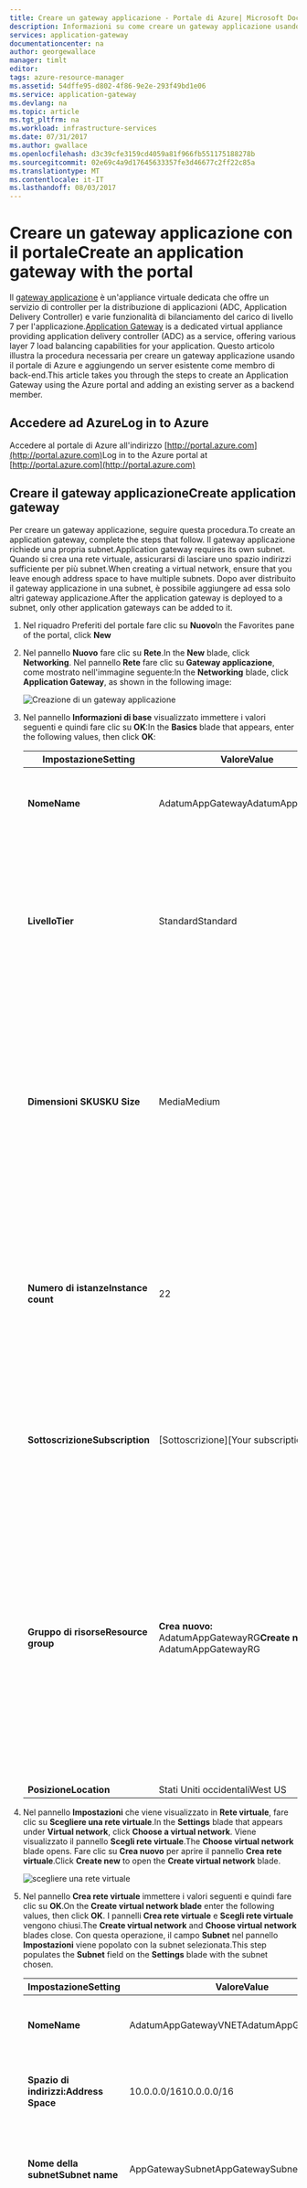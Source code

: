 ```yaml
---
title: Creare un gateway applicazione - Portale di Azure| Microsoft Docs
description: Informazioni su come creare un gateway applicazione usando il portale
services: application-gateway
documentationcenter: na
author: georgewallace
manager: timlt
editor: 
tags: azure-resource-manager
ms.assetid: 54dffe95-d802-4f86-9e2e-293f49bd1e06
ms.service: application-gateway
ms.devlang: na
ms.topic: article
ms.tgt_pltfrm: na
ms.workload: infrastructure-services
ms.date: 07/31/2017
ms.author: gwallace
ms.openlocfilehash: d3c39cfe3159cd4059a81f966fb551175188278b
ms.sourcegitcommit: 02e69c4a9d17645633357fe3d46677c2ff22c85a
ms.translationtype: MT
ms.contentlocale: it-IT
ms.lasthandoff: 08/03/2017
---
```

# <a name="create-an-application-gateway-with-the-portal"></a><span data-ttu-id="68ba4-103">Creare un gateway applicazione con il portale</span><span class="sxs-lookup"><span data-stu-id="68ba4-103">Create an application gateway with the portal</span></span>

<span data-ttu-id="68ba4-104">Il [gateway applicazione](application-gateway-introduction.md) è un'appliance virtuale dedicata che offre un servizio di controller per la distribuzione di applicazioni (ADC, Application Delivery Controller) e varie funzionalità di bilanciamento del carico di livello 7 per l'applicazione.</span><span class="sxs-lookup"><span data-stu-id="68ba4-104">[Application Gateway](application-gateway-introduction.md) is a dedicated virtual appliance providing application delivery controller (ADC) as a service, offering various layer 7 load balancing capabilities for your application.</span></span> <span data-ttu-id="68ba4-105">Questo articolo illustra la procedura necessaria per creare un gateway applicazione usando il portale di Azure e aggiungendo un server esistente come membro di back-end.</span><span class="sxs-lookup"><span data-stu-id="68ba4-105">This article takes you through the steps to create an Application Gateway using the Azure portal and adding an existing server as a backend member.</span></span>

## <a name="log-in-to-azure"></a><span data-ttu-id="68ba4-106">Accedere ad Azure</span><span class="sxs-lookup"><span data-stu-id="68ba4-106">Log in to Azure</span></span>

<span data-ttu-id="68ba4-107">Accedere al portale di Azure all'indirizzo [http://portal.azure.com](http://portal.azure.com)</span><span class="sxs-lookup"><span data-stu-id="68ba4-107">Log in to the Azure portal at [http://portal.azure.com](http://portal.azure.com)</span></span>

## <a name="create-application-gateway"></a><span data-ttu-id="68ba4-108">Creare il gateway applicazione</span><span class="sxs-lookup"><span data-stu-id="68ba4-108">Create application gateway</span></span>

<span data-ttu-id="68ba4-109">Per creare un gateway applicazione, seguire questa procedura.</span><span class="sxs-lookup"><span data-stu-id="68ba4-109">To create an application gateway, complete the steps that follow.</span></span> <span data-ttu-id="68ba4-110">Il gateway applicazione richiede una propria subnet.</span><span class="sxs-lookup"><span data-stu-id="68ba4-110">Application gateway requires its own subnet.</span></span> <span data-ttu-id="68ba4-111">Quando si crea una rete virtuale, assicurarsi di lasciare uno spazio indirizzi sufficiente per più subnet.</span><span class="sxs-lookup"><span data-stu-id="68ba4-111">When creating a virtual network, ensure that you leave enough address space to have multiple subnets.</span></span> <span data-ttu-id="68ba4-112">Dopo aver distribuito il gateway applicazione in una subnet, è possibile aggiungere ad essa solo altri gateway applicazione.</span><span class="sxs-lookup"><span data-stu-id="68ba4-112">After the application gateway is deployed to a subnet, only other application gateways can be added to it.</span></span>

1. <span data-ttu-id="68ba4-113">Nel riquadro Preferiti del portale fare clic su **Nuovo**</span><span class="sxs-lookup"><span data-stu-id="68ba4-113">In the Favorites pane of the portal, click **New**</span></span>
1. <span data-ttu-id="68ba4-114">Nel pannello **Nuovo** fare clic su **Rete**.</span><span class="sxs-lookup"><span data-stu-id="68ba4-114">In the **New** blade, click **Networking**.</span></span> <span data-ttu-id="68ba4-115">Nel pannello **Rete** fare clic su **Gateway applicazione**, come mostrato nell'immagine seguente:</span><span class="sxs-lookup"><span data-stu-id="68ba4-115">In the **Networking** blade, click **Application Gateway**, as shown in the following image:</span></span>

    ![Creazione di un gateway applicazione][1]

1. <span data-ttu-id="68ba4-117">Nel pannello **Informazioni di base** visualizzato immettere i valori seguenti e quindi fare clic su **OK**:</span><span class="sxs-lookup"><span data-stu-id="68ba4-117">In the **Basics** blade that appears, enter the following values, then click **OK**:</span></span>

   | <span data-ttu-id="68ba4-118">**Impostazione**</span><span class="sxs-lookup"><span data-stu-id="68ba4-118">**Setting**</span></span> | <span data-ttu-id="68ba4-119">**Valore**</span><span class="sxs-lookup"><span data-stu-id="68ba4-119">**Value**</span></span> | <span data-ttu-id="68ba4-120">**Dettagli**</span><span class="sxs-lookup"><span data-stu-id="68ba4-120">**Details**</span></span>|
   |---|---|---|
   |<span data-ttu-id="68ba4-121">**Nome**</span><span class="sxs-lookup"><span data-stu-id="68ba4-121">**Name**</span></span>|<span data-ttu-id="68ba4-122">AdatumAppGateway</span><span class="sxs-lookup"><span data-stu-id="68ba4-122">AdatumAppGateway</span></span>|<span data-ttu-id="68ba4-123">Il nome del gateway applicazione</span><span class="sxs-lookup"><span data-stu-id="68ba4-123">The name of the application gateway</span></span>|
   |<span data-ttu-id="68ba4-124">**Livello**</span><span class="sxs-lookup"><span data-stu-id="68ba4-124">**Tier**</span></span>|<span data-ttu-id="68ba4-125">Standard</span><span class="sxs-lookup"><span data-stu-id="68ba4-125">Standard</span></span>|<span data-ttu-id="68ba4-126">I valori disponibili sono Standard e WAF.</span><span class="sxs-lookup"><span data-stu-id="68ba4-126">Available values are Standard and WAF.</span></span> <span data-ttu-id="68ba4-127">Per altre informazioni su WAF, visitare [firewall applicazione Web](application-gateway-web-application-firewall-overview.md).</span><span class="sxs-lookup"><span data-stu-id="68ba4-127">Visit [web application firewall](application-gateway-web-application-firewall-overview.md) to learn more about WAF.</span></span>|
   |<span data-ttu-id="68ba4-128">**Dimensioni SKU**</span><span class="sxs-lookup"><span data-stu-id="68ba4-128">**SKU Size**</span></span>|<span data-ttu-id="68ba4-129">Media</span><span class="sxs-lookup"><span data-stu-id="68ba4-129">Medium</span></span>|<span data-ttu-id="68ba4-130">Opzioni disponibili quando si sceglie il livello Standard: Small, Medium e Large.</span><span class="sxs-lookup"><span data-stu-id="68ba4-130">Choices when choosing Standard tier are Small, Medium, and Large.</span></span> <span data-ttu-id="68ba4-131">Quando si sceglie il livello WAF, le opzioni sono solo Medium e Large.</span><span class="sxs-lookup"><span data-stu-id="68ba4-131">When choosing WAF tier, options are Medium and Large only.</span></span>|
   |<span data-ttu-id="68ba4-132">**Numero di istanze**</span><span class="sxs-lookup"><span data-stu-id="68ba4-132">**Instance count**</span></span>|<span data-ttu-id="68ba4-133">2</span><span class="sxs-lookup"><span data-stu-id="68ba4-133">2</span></span>|<span data-ttu-id="68ba4-134">Numero di istanze del gateway applicazione per la disponibilità elevata.</span><span class="sxs-lookup"><span data-stu-id="68ba4-134">Number of instances of the application gateway for high availability.</span></span> <span data-ttu-id="68ba4-135">I numeri di istanze di 1 devono essere usati solo a scopo di test.</span><span class="sxs-lookup"><span data-stu-id="68ba4-135">Instance counts of 1 should only be used for testing purposes.</span></span>|
   |<span data-ttu-id="68ba4-136">**Sottoscrizione**</span><span class="sxs-lookup"><span data-stu-id="68ba4-136">**Subscription**</span></span>|<span data-ttu-id="68ba4-137">[Sottoscrizione]</span><span class="sxs-lookup"><span data-stu-id="68ba4-137">[Your subscription]</span></span>|<span data-ttu-id="68ba4-138">Selezionare una sottoscrizione in cui creare il gateway applicazione.</span><span class="sxs-lookup"><span data-stu-id="68ba4-138">Select a subscription to create the application gateway in.</span></span>|
   |<span data-ttu-id="68ba4-139">**Gruppo di risorse**</span><span class="sxs-lookup"><span data-stu-id="68ba4-139">**Resource group**</span></span>|<span data-ttu-id="68ba4-140">**Crea nuovo:** AdatumAppGatewayRG</span><span class="sxs-lookup"><span data-stu-id="68ba4-140">**Create new:** AdatumAppGatewayRG</span></span>|<span data-ttu-id="68ba4-141">Creare un gruppo di risorse.</span><span class="sxs-lookup"><span data-stu-id="68ba4-141">Create a resource group.</span></span> <span data-ttu-id="68ba4-142">Il nome del gruppo di risorse deve essere univoco all'interno della sottoscrizione selezionata.</span><span class="sxs-lookup"><span data-stu-id="68ba4-142">The resource group name must be unique within the subscription you selected.</span></span> <span data-ttu-id="68ba4-143">Per altre informazioni sui gruppi di risorse, vedere l'articolo [Panoramica di Resource Manager](../azure-resource-manager/resource-group-overview.md?toc=%2fazure%2fapplication-gateway%2ftoc.json#resource-groups).</span><span class="sxs-lookup"><span data-stu-id="68ba4-143">To learn more about resource groups, read the [Resource Manager](../azure-resource-manager/resource-group-overview.md?toc=%2fazure%2fapplication-gateway%2ftoc.json#resource-groups) overview article.</span></span>|
   |<span data-ttu-id="68ba4-144">**Posizione**</span><span class="sxs-lookup"><span data-stu-id="68ba4-144">**Location**</span></span>|<span data-ttu-id="68ba4-145">Stati Uniti occidentali</span><span class="sxs-lookup"><span data-stu-id="68ba4-145">West US</span></span>||

1. <span data-ttu-id="68ba4-146">Nel pannello **Impostazioni** che viene visualizzato in **Rete virtuale**, fare clic su **Scegliere una rete virtuale**.</span><span class="sxs-lookup"><span data-stu-id="68ba4-146">In the **Settings** blade that appears under **Virtual network**, click **Choose a virtual network**.</span></span> <span data-ttu-id="68ba4-147">Viene visualizzato il pannello **Scegli rete virtuale**.</span><span class="sxs-lookup"><span data-stu-id="68ba4-147">The **Choose virtual network** blade opens.</span></span>  <span data-ttu-id="68ba4-148">Fare clic su **Crea nuovo** per aprire il pannello **Crea rete virtuale**.</span><span class="sxs-lookup"><span data-stu-id="68ba4-148">Click **Create new** to open the **Create virtual network** blade.</span></span>

   ![scegliere una rete virtuale][2]

1. <span data-ttu-id="68ba4-150">Nel pannello **Crea rete virtuale** immettere i valori seguenti e quindi fare clic su **OK**.</span><span class="sxs-lookup"><span data-stu-id="68ba4-150">On the **Create virtual network blade** enter the following values, then click **OK**.</span></span> <span data-ttu-id="68ba4-151">I pannelli **Crea rete virtuale** e **Scegli rete virtuale** vengono chiusi.</span><span class="sxs-lookup"><span data-stu-id="68ba4-151">The **Create virtual network** and **Choose virtual network** blades close.</span></span> <span data-ttu-id="68ba4-152">Con questa operazione, il campo **Subnet** nel pannello **Impostazioni** viene popolato con la subnet selezionata.</span><span class="sxs-lookup"><span data-stu-id="68ba4-152">This step populates the **Subnet** field on the **Settings** blade with the subnet chosen.</span></span>

   | <span data-ttu-id="68ba4-153">**Impostazione**</span><span class="sxs-lookup"><span data-stu-id="68ba4-153">**Setting**</span></span> | <span data-ttu-id="68ba4-154">**Valore**</span><span class="sxs-lookup"><span data-stu-id="68ba4-154">**Value**</span></span> | <span data-ttu-id="68ba4-155">**Dettagli**</span><span class="sxs-lookup"><span data-stu-id="68ba4-155">**Details**</span></span>|
   |---|---|---|
   |<span data-ttu-id="68ba4-156">**Nome**</span><span class="sxs-lookup"><span data-stu-id="68ba4-156">**Name**</span></span>|<span data-ttu-id="68ba4-157">AdatumAppGatewayVNET</span><span class="sxs-lookup"><span data-stu-id="68ba4-157">AdatumAppGatewayVNET</span></span>|<span data-ttu-id="68ba4-158">Nome del gateway applicazione</span><span class="sxs-lookup"><span data-stu-id="68ba4-158">Name of the application gateway</span></span>|
   |<span data-ttu-id="68ba4-159">**Spazio di indirizzi:**</span><span class="sxs-lookup"><span data-stu-id="68ba4-159">**Address Space**</span></span>|<span data-ttu-id="68ba4-160">10.0.0.0/16</span><span class="sxs-lookup"><span data-stu-id="68ba4-160">10.0.0.0/16</span></span>|<span data-ttu-id="68ba4-161">È lo spazio degli indirizzi per la rete virtuale</span><span class="sxs-lookup"><span data-stu-id="68ba4-161">This is the address space for the virtual network</span></span>|
   |<span data-ttu-id="68ba4-162">**Nome della subnet**</span><span class="sxs-lookup"><span data-stu-id="68ba4-162">**Subnet name**</span></span>|<span data-ttu-id="68ba4-163">AppGatewaySubnet</span><span class="sxs-lookup"><span data-stu-id="68ba4-163">AppGatewaySubnet</span></span>|<span data-ttu-id="68ba4-164">Nome della subnet per il gateway applicazione</span><span class="sxs-lookup"><span data-stu-id="68ba4-164">Name of the subnet for the application gateway</span></span>|
   |<span data-ttu-id="68ba4-165">**Intervallo di indirizzi subnet**</span><span class="sxs-lookup"><span data-stu-id="68ba4-165">**Subnet address range**</span></span>|<span data-ttu-id="68ba4-166">10.0.0.0/28</span><span class="sxs-lookup"><span data-stu-id="68ba4-166">10.0.0.0/28</span></span>|<span data-ttu-id="68ba4-167">Questa subnet consente subnet aggiuntive nella rete virtuale per i membri del pool back-end</span><span class="sxs-lookup"><span data-stu-id="68ba4-167">This subnet allows more additional subnets in the virtual network for backend pool members</span></span>|

1. <span data-ttu-id="68ba4-168">Nel pannello **Impostazioni** in **Configurazione IP front-end** scegliere **Pubblico** in **Tipo di indirizzo IP**</span><span class="sxs-lookup"><span data-stu-id="68ba4-168">On the **Settings** blade under **Frontend IP configuration**, choose **Public** as the **IP address type**</span></span>

1. <span data-ttu-id="68ba4-169">Nel pannello **Impostazioni** in **Indirizzo IP pubblico** fare clic su **Scegliere un indirizzo IP pubblico**. Nel pannello **Scegliere un indirizzo IP pubblico** visualizzato fare clic su **Crea nuovo**.</span><span class="sxs-lookup"><span data-stu-id="68ba4-169">On the **Settings** blade under **Public IP address** click **Choose a public IP address**, the **Choose public IP address** blade opens, click **Create new**.</span></span>

   ![scegliere un indirizzo IP pubblico][3]

1. <span data-ttu-id="68ba4-171">Nel pannello **Crea indirizzo IP pubblico** accettare il valore predefinito e fare clic su **OK**.</span><span class="sxs-lookup"><span data-stu-id="68ba4-171">On the **Create public IP address** blade, accept the default value, and click **OK**.</span></span> <span data-ttu-id="68ba4-172">Questa operazione determina la chiusura del pannello e l'inserimento dell'indirizzo IP pubblico scelto nel campo **Indirizzo IP pubblico**.</span><span class="sxs-lookup"><span data-stu-id="68ba4-172">The blade closes and populates the **Public IP address** with the public IP address chosen.</span></span>

1. <span data-ttu-id="68ba4-173">Nel pannello **Impostazioni** in **Configurazione listener** fare clic su **HTTP** in **Protocollo**.</span><span class="sxs-lookup"><span data-stu-id="68ba4-173">On the **Settings** blade under **Listener configuration**, click **HTTP** under **Protocol**.</span></span> <span data-ttu-id="68ba4-174">Immettere la porta da usare nel campo **Porta**.</span><span class="sxs-lookup"><span data-stu-id="68ba4-174">Enter the port to use in the **Port** field.</span></span>

2. <span data-ttu-id="68ba4-175">Fare clic su **OK** nel pannello **Impostazioni** per continuare.</span><span class="sxs-lookup"><span data-stu-id="68ba4-175">Click **OK** on the **Settings** blade to continue.</span></span>

1. <span data-ttu-id="68ba4-176">Rivedere le impostazioni nel pannello **Riepilogo** e fare clic su **OK** per avviare la creazione del gateway applicazione.</span><span class="sxs-lookup"><span data-stu-id="68ba4-176">Review the settings on the **Summary** blade and click **OK** to start creation of the application gateway.</span></span> <span data-ttu-id="68ba4-177">La creazione di un gateway applicazione è un'attività a esecuzione prolungata che può richiedere molto tempo per essere completata.</span><span class="sxs-lookup"><span data-stu-id="68ba4-177">Creating an application gateway is a long running task and takes time to complete.</span></span>

## <a name="add-servers-to-backend-pools"></a><span data-ttu-id="68ba4-178">Aggiungere server ai pool back-end</span><span class="sxs-lookup"><span data-stu-id="68ba4-178">Add servers to backend pools</span></span>

<span data-ttu-id="68ba4-179">Dopo aver creato il gateway applicazione, è necessario aggiungere i sistemi che ospitano l'applicazione per cui si richiede il bilanciamento del carico.</span><span class="sxs-lookup"><span data-stu-id="68ba4-179">Once you create the application gateway, the systems that host the application to be load balanced still need to be added to the application gateway.</span></span> <span data-ttu-id="68ba4-180">Gli indirizzi IP, il nome di dominio completo o i NIC di questi server vengono aggiunti ai pool di indirizzi back-end.</span><span class="sxs-lookup"><span data-stu-id="68ba4-180">The IP addresses, FQDN, or NICs of these servers are added to the backend address pools.</span></span>

### <a name="ip-address-or-fqdn"></a><span data-ttu-id="68ba4-181">Indirizzo IP o nome di dominio completo</span><span class="sxs-lookup"><span data-stu-id="68ba4-181">IP Address or FQDN</span></span>

1. <span data-ttu-id="68ba4-182">Dopo la creazione del gateway applicazione, nel riquadro **Preferiti** del portale di Azure fare clic su **Tutte le risorse**.</span><span class="sxs-lookup"><span data-stu-id="68ba4-182">With the application gateway created, in the Azure portal **Favorites** pane, click **All resources**.</span></span> <span data-ttu-id="68ba4-183">Fare clic sul gateway applicazione **AdatumAppGateway** nel pannello Tutte le risorse.</span><span class="sxs-lookup"><span data-stu-id="68ba4-183">Click the **AdatumAppGateway** application gateway in the All resources blade.</span></span> <span data-ttu-id="68ba4-184">Se nella sottoscrizione selezionata sono già presenti delle risorse, è possibile immettere **AdatumAppGateway** nella casella **Filtra per nome**</span><span class="sxs-lookup"><span data-stu-id="68ba4-184">If the subscription you selected already has several resources in it, you can enter **AdatumAppGateway** in the **Filter by name…**</span></span> <span data-ttu-id="68ba4-185">per accedere con facilità al gateway applicazione.</span><span class="sxs-lookup"><span data-stu-id="68ba4-185">box to easily access the application gateway.</span></span>

1. <span data-ttu-id="68ba4-186">Il gateway applicazione creato verrà visualizzato.</span><span class="sxs-lookup"><span data-stu-id="68ba4-186">The application gateway you created is displayed.</span></span> <span data-ttu-id="68ba4-187">Fare clic su **Pool back-end** e selezionare il pool di back-end corrente **appGatewayBackendPool**. Verrà aperto il pannello **appGatewayBackendPool**.</span><span class="sxs-lookup"><span data-stu-id="68ba4-187">Click **Backend pools**, and select the current backend pool **appGatewayBackendPool**, the **appGatewayBackendPool** blade opens.</span></span>

   ![Pool back-end del gateway applicazione][4]

1. <span data-ttu-id="68ba4-189">Fare clic su **Aggiungi destinazione** per aggiungere indirizzi IP ai valori del nome di dominio completo.</span><span class="sxs-lookup"><span data-stu-id="68ba4-189">Click **Add Target** to add IP addresses of FQDN values.</span></span> <span data-ttu-id="68ba4-190">Scegliere **Indirizzo IP o FQDN** come il **tipo** e immettere l'indirizzo IP o il nome di dominio completo.</span><span class="sxs-lookup"><span data-stu-id="68ba4-190">Choose **IP address or FQDN** as the **Type** and enter your IP address or FQDN in the field.</span></span> <span data-ttu-id="68ba4-191">Ripetere questo passaggio per gli altri membri del pool di back-end.</span><span class="sxs-lookup"><span data-stu-id="68ba4-191">Repeat this step for additional backend pool members.</span></span> <span data-ttu-id="68ba4-192">Al termine, fare clic su **Salva**.</span><span class="sxs-lookup"><span data-stu-id="68ba4-192">When done click **Save**.</span></span>

### <a name="virtual-machine-and-nic"></a><span data-ttu-id="68ba4-193">Macchina virtuale e scheda di interfaccia di rete</span><span class="sxs-lookup"><span data-stu-id="68ba4-193">Virtual Machine and NIC</span></span>

<span data-ttu-id="68ba4-194">È anche possibile aggiungere le schede di interfaccia di rete delle macchine virtuali come membri del pool back-end.</span><span class="sxs-lookup"><span data-stu-id="68ba4-194">You can also add Virtual Machine NICs as backend pool members.</span></span> <span data-ttu-id="68ba4-195">Solo le macchine virtuali all'interno della stessa rete virtuale in cui si trova il gateway applicazione sono disponibili nell'elenco a discesa.</span><span class="sxs-lookup"><span data-stu-id="68ba4-195">Only virtual machines within the same virtual network as the Application Gateway are available through the dropdown.</span></span>

1. <span data-ttu-id="68ba4-196">Dopo la creazione del gateway applicazione, nel riquadro **Preferiti** del portale di Azure fare clic su **Tutte le risorse**.</span><span class="sxs-lookup"><span data-stu-id="68ba4-196">With the application gateway created, in the Azure portal **Favorites** pane, click **All resources**.</span></span> <span data-ttu-id="68ba4-197">Fare clic sul gateway applicazione **AdatumAppGateway** nel pannello Tutte le risorse.</span><span class="sxs-lookup"><span data-stu-id="68ba4-197">Click the **AdatumAppGateway** application gateway in the All resources blade.</span></span> <span data-ttu-id="68ba4-198">Se nella sottoscrizione selezionata sono già presenti delle risorse, è possibile immettere **AdatumAppGateway** nella casella **Filtra per nome**</span><span class="sxs-lookup"><span data-stu-id="68ba4-198">If the subscription you selected already has several resources in it, you can enter **AdatumAppGateway** in the **Filter by name…**</span></span> <span data-ttu-id="68ba4-199">per accedere con facilità al gateway applicazione.</span><span class="sxs-lookup"><span data-stu-id="68ba4-199">box to easily access the application gateway.</span></span>

1. <span data-ttu-id="68ba4-200">Il gateway applicazione creato verrà visualizzato.</span><span class="sxs-lookup"><span data-stu-id="68ba4-200">The application gateway you created is displayed.</span></span> <span data-ttu-id="68ba4-201">Fare clic su **Pool back-end** e selezionare il pool di back-end corrente **appGatewayBackendPool**. Verrà aperto il pannello **appGatewayBackendPool**.</span><span class="sxs-lookup"><span data-stu-id="68ba4-201">Click **Backend pools**, and select the current backend pool **appGatewayBackendPool**, the **appGatewayBackendPool** blade opens.</span></span>

   ![Pool back-end del gateway applicazione][5]

1. <span data-ttu-id="68ba4-203">Fare clic su **Aggiungi destinazione** per aggiungere indirizzi IP ai valori del nome di dominio completo.</span><span class="sxs-lookup"><span data-stu-id="68ba4-203">Click **Add Target** to add IP addresses of FQDN values.</span></span> <span data-ttu-id="68ba4-204">Scegliere **Macchina virtuale** come il **tipo** e selezionare la macchina virtuale e il NIC da usare.</span><span class="sxs-lookup"><span data-stu-id="68ba4-204">Choose **Virtual Machine** as the **Type** and select the virtual machine and NIC to use.</span></span> <span data-ttu-id="68ba4-205">Al termine, fare clic su **Salva**.</span><span class="sxs-lookup"><span data-stu-id="68ba4-205">When done click **Save**</span></span>

   > [!NOTE]
   > <span data-ttu-id="68ba4-206">Solo le macchine virtuali nella stessa rete virtuale del gateway applicazione sono disponibili nella casella di riepilogo a discesa.</span><span class="sxs-lookup"><span data-stu-id="68ba4-206">Only virtual machines in the same virtual network as the application gateway are available in the drop down box.</span></span>

## <a name="clean-up-resources"></a><span data-ttu-id="68ba4-207">Pulire le risorse</span><span class="sxs-lookup"><span data-stu-id="68ba4-207">Clean up resources</span></span>

<span data-ttu-id="68ba4-208">Quando non serve più, eliminare il gruppo di risorse, il gateway applicazione e tutte le risorse correlate.</span><span class="sxs-lookup"><span data-stu-id="68ba4-208">When no longer needed, delete the resource group, application gateway, and all related resources.</span></span> <span data-ttu-id="68ba4-209">A questo scopo, selezionare il gruppo di risorse nel pannello del gateway applicazione e fare clic su **Elimina**.</span><span class="sxs-lookup"><span data-stu-id="68ba4-209">To do so, select the resource group from the application gateway blade and click **Delete**.</span></span>

## <a name="next-steps"></a><span data-ttu-id="68ba4-210">Passaggi successivi</span><span class="sxs-lookup"><span data-stu-id="68ba4-210">Next steps</span></span>

<span data-ttu-id="68ba4-211">In questo scenario è stato distribuito un gateway applicazione ed è stato aggiunto un server al back-end.</span><span class="sxs-lookup"><span data-stu-id="68ba4-211">In this scenario, you deployed an application gateway and added a server to the backend.</span></span> <span data-ttu-id="68ba4-212">I passaggi successivi consistono nel configurare il gateway applicazione modificando le impostazioni e adattando le regole nel gateway.</span><span class="sxs-lookup"><span data-stu-id="68ba4-212">The next steps are to configure the application gateway by modifying settings, and adjusting rules in the gateway.</span></span> <span data-ttu-id="68ba4-213">Per avere informazioni su questi passaggi, vedere gli articoli seguenti:</span><span class="sxs-lookup"><span data-stu-id="68ba4-213">These steps can be found by visiting the following articles:</span></span>

<span data-ttu-id="68ba4-214">Per informazioni su come creare probe di integrità personalizzati, vedere [Creare un probe personalizzato per un gateway applicazione con il portale](application-gateway-create-probe-portal.md)</span><span class="sxs-lookup"><span data-stu-id="68ba4-214">Learn how to create custom health probes by visiting [Create a custom health probe](application-gateway-create-probe-portal.md)</span></span>

<span data-ttu-id="68ba4-215">Per informazioni su come configurare l'offload SSL ed evitare costose attività di decrittografia SSL nei server Web, vedere [Configurare un gateway applicazione per l'offload SSL con Azure Resource Manager](application-gateway-ssl-portal.md)</span><span class="sxs-lookup"><span data-stu-id="68ba4-215">Learn how to configure SSL Offloading and take the costly SSL decryption off your web servers by visiting [Configure SSL Offload](application-gateway-ssl-portal.md)</span></span>

<span data-ttu-id="68ba4-216">Informazioni su come proteggere i siti Web con [Firewall applicazione Web](application-gateway-webapplicationfirewall-overview.md), una funzionalità del gateway applicazione.</span><span class="sxs-lookup"><span data-stu-id="68ba4-216">Learn how to protect your applications with [Web Application Firewall](application-gateway-webapplicationfirewall-overview.md) a feature of application gateway.</span></span>

<!--Image references-->
[1]: ./media/application-gateway-create-gateway-portal/figure1.png
[2]: ./media/application-gateway-create-gateway-portal/figure2.png
[3]: ./media/application-gateway-create-gateway-portal/figure3.png
[4]: ./media/application-gateway-create-gateway-portal/figure4.png
[5]: ./media/application-gateway-create-gateway-portal/figure5.png
[scenario]: ./media/application-gateway-create-gateway-portal/scenario.png
